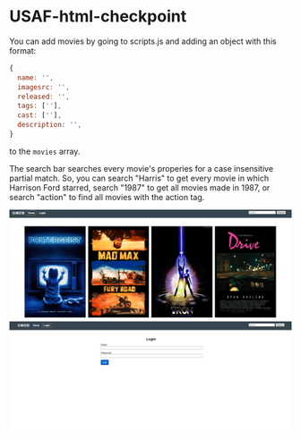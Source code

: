 # USAF-html-checkpoint

You can add movies by going to scripts.js and adding an object with this format:

```js
{
  name: '',
  imagesrc: '',
  released: '',
  tags: [''],
  cast: [''],
  description: '',
}
```

to the `movies` array.

The search bar searches every movie's properies for a case insensitive partial match. So, you can search "Harris" to get every movie in which Harrison Ford starred, search "1987" to get all movies made in 1987, or search "action" to find all movies with the action tag.

<img src="HomePage.png" alt="Project Images" />
<img src="LoginPage.png" alt="Project Images" />
